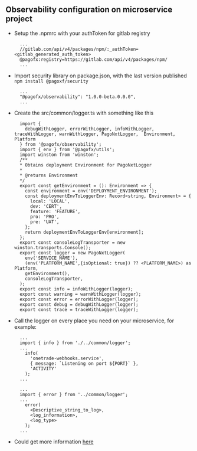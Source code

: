## Observability configuration on microservice project
  - Setup the .npmrc with your authToken for gitlab registry
    ```
      ...
      //gitlab.com/api/v4/packages/npm/:_authToken=<gitlab_generated_auth_token>
      @pagofx:registry=https://gitlab.com/api/v4/packages/npm/
      ...
    ```
  - Import security library on package.json, with the last version published ```npm install @pagoxf/security```
    ```
      ...
      "@pagofx/observability": "1.0.0-beta.0.0.0",
      ...
    ```
  - Create the src/common/logger.ts with something like this
    ```
      import {
        debugWithLogger, errorWithLogger, infoWithLogger, traceWithLogger, warnWithLogger, PagoNxtLogger,  Environment, Platform
      } from '@pagofx/observability';
      import { env } from '@pagofx/utils';
      import winston from 'winston';
      /**
      * Obtains deployment Environment for PagoNxtLogger
      *
      * @returns Environment
      */
      export const getEnvironment = (): Environment => {
        const environment = env('DEPLOYMENT_ENVIRONMENT');
        const deploymentEnvToLoggerEnv: Record<string, Environment> = {
          local: 'LOCAL',
          dev: 'CERT',
          feature: 'FEATURE',
          pro: 'PRO',
          pre: 'UAT',
        };
        return deploymentEnvToLoggerEnv[environment];
      };
      export const consoleLogTransporter = new winston.transports.Console();
      export const logger = new PagoNxtLogger(
        env('SERVICE_NAME'),
        (env('PLATFORM_NAME',{isOptional: true}) ?? <PLATFORM_NAME>) as Platform,
        getEnvironment(),
        consoleLogTransporter,
      );
      export const info = infoWithLogger(logger);
      export const warning = warnWithLogger(logger);
      export const error = errorWithLogger(logger);
      export const debug = debugWithLogger(logger);
      export const trace = traceWithLogger(logger);
    ```
  - Call the logger on every place you need on your microservice, for example:
    ```
      ...
      import { info } from './../common/logger';
      ...
        info(
          'onetrade-webhooks.service',
          { message: `Listening on port ${PORT}` },
          'ACTIVITY'
        );
      ...
    ```
    ```
      ...
      import { error } from '../common/logger';
      ...
        error(
          <Descriptive_string_to_log>,
          <log_information>,
          <log_type>
        );
      ...
    ```

  * Could get more information [here](https://pagonxtconsumer.atlassian.net/wiki/spaces/PAGOFX/pages/526712835/Observability-log+Library)